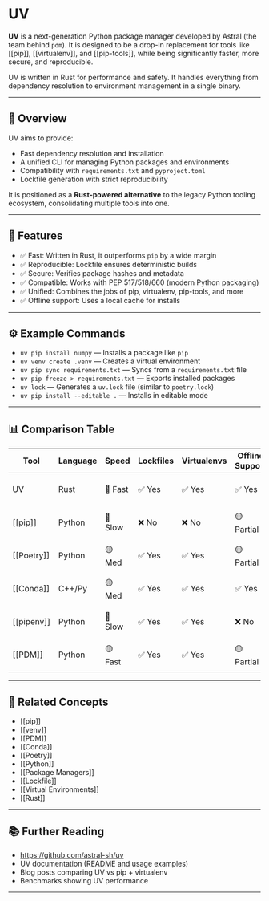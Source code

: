 # UV

**UV** is a next-generation Python package manager developed by Astral (the team behind `pdm`). It is designed to be a drop-in replacement for tools like [[pip]], [[virtualenv]], and [[pip-tools]], while being significantly faster, more secure, and reproducible.

UV is written in Rust for performance and safety. It handles everything from dependency resolution to environment management in a single binary.

---

## 🧠 Overview

UV aims to provide:
- Fast dependency resolution and installation
- A unified CLI for managing Python packages and environments
- Compatibility with `requirements.txt` and `pyproject.toml`
- Lockfile generation with strict reproducibility

It is positioned as a **Rust-powered alternative** to the legacy Python tooling ecosystem, consolidating multiple tools into one.

---

## 🧪 Features

- ✅ Fast: Written in Rust, it outperforms `pip` by a wide margin  
- ✅ Reproducible: Lockfile ensures deterministic builds  
- ✅ Secure: Verifies package hashes and metadata  
- ✅ Compatible: Works with PEP 517/518/660 (modern Python packaging)  
- ✅ Unified: Combines the jobs of pip, virtualenv, pip-tools, and more  
- ✅ Offline support: Uses a local cache for installs

---

## ⚙️ Example Commands

- `uv pip install numpy` — Installs a package like `pip`  
- `uv venv create .venv` — Creates a virtual environment  
- `uv pip sync requirements.txt` — Syncs from a `requirements.txt` file  
- `uv pip freeze > requirements.txt` — Exports installed packages  
- `uv lock` — Generates a `uv.lock` file (similar to `poetry.lock`)  
- `uv pip install --editable .` — Installs in editable mode

---

## 📊 Comparison Table

| Tool         | Language | Speed  | Lockfiles | Virtualenvs | Offline Support | Notes                       |
|--------------|----------|--------|-----------|-------------|------------------|-----------------------------|
| UV           | Rust     | 🚀 Fast | ✅ Yes     | ✅ Yes       | ✅ Yes            | Modern all-in-one manager   |
| [[pip]]      | Python   | 🐢 Slow | ❌ No      | ❌ No        | 🟡 Partial        | Legacy standard tool        |
| [[Poetry]]   | Python   | 🟡 Med  | ✅ Yes     | ✅ Yes       | 🟡 Partial        | Higher-level but slower     |
| [[Conda]]    | C++/Py   | 🟡 Med  | ✅ Yes     | ✅ Yes       | ✅ Yes            | Binary-based env manager    |
| [[pipenv]]   | Python   | 🐢 Slow | ✅ Yes     | ✅ Yes       | ❌ No             | Complex dependency tree     |
| [[PDM]]      | Python   | 🟡 Fast | ✅ Yes     | ✅ Yes       | 🟡 Partial        | UV’s spiritual predecessor  |

---

## 🔗 Related Concepts

- [[pip]]  
- [[venv]]  
- [[PDM]]  
- [[Conda]]  
- [[Poetry]]  
- [[Python]]  
- [[Package Managers]]  
- [[Lockfile]]  
- [[Virtual Environments]]  
- [[Rust]]

---

## 📚 Further Reading

- https://github.com/astral-sh/uv  
- UV documentation (README and usage examples)  
- Blog posts comparing UV vs pip + virtualenv  
- Benchmarks showing UV performance

---
